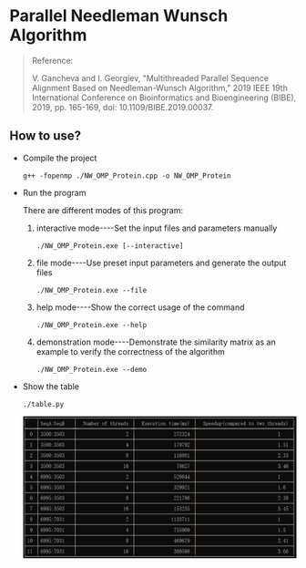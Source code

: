 # Parallel Needleman Wunsch Algorithm
> Reference:
>
> V. Gancheva and I. Georgiev, "Multithreaded Parallel Sequence Alignment Based on Needleman-Wunsch Algorithm," 2019 IEEE 19th International Conference on Bioinformatics and Bioengineering (BIBE), 2019, pp. 165-169, doi: 10.1109/BIBE.2019.00037.

## How to use?

- Compile the project

  ```
  g++ -fopenmp ./NW_OMP_Protein.cpp -o NW_OMP_Protein
  ```

- Run the program

  There are different modes of this program:

  1. interactive mode----Set the input files and parameters manually

     ```
     ./NW_OMP_Protein.exe [--interactive]
     ```

  2. file mode----Use preset input parameters and generate the output files

     ```
     ./NW_OMP_Protein.exe --file
     ```

  3. help mode----Show the correct usage of the command

     ```
     ./NW_OMP_Protein.exe --help
     ```

  4. demonstration mode----Demonstrate the similarity matrix as an example to verify the correctness of the algorithm

     ```
     ./NW_OMP_Protein.exe --demo
     ```

- Show the table

  ```
  ./table.py
  ```

  ![table](image/table.png)
